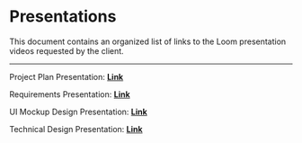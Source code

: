 # Presentations

This document contains an organized list of links to the Loom presentation videos requested by the client.
***

Project Plan Presentation: **[Link](https://www.loom.com/share/ed9506c5d73a45bb9d22c358cbd38b7b)**

Requirements Presentation: **[Link](https://www.loom.com/share/bcf232a4dded4cd4bcbe7791f5d54612?sid=62a251e6-8b67-4233-ad30-3b9d885645c1)**

UI Mockup Design Presentation: **[Link](https://www.loom.com/share/581b796881cc49fea44d61f1a769c7c0?sid=2fed26f7-732e-4fbc-9fab-09539c8661b6)**

Technical Design Presentation: **[Link](https://www.loom.com/share/5897faf55c444393a7282aecd46d3344)**
